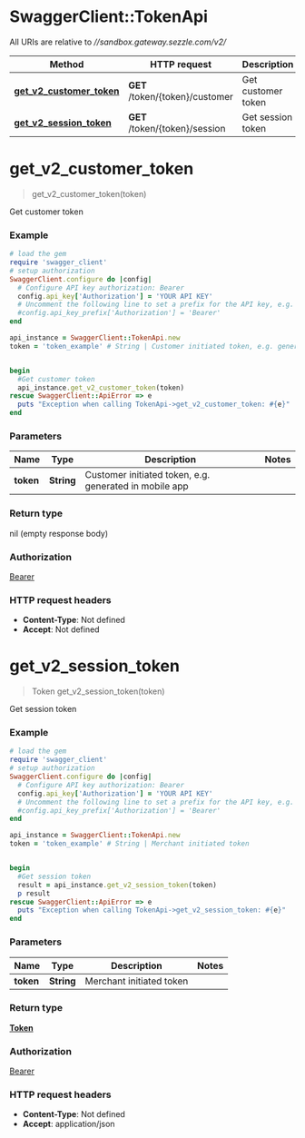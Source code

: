 # SwaggerClient::TokenApi

All URIs are relative to *//sandbox.gateway.sezzle.com/v2/*

Method | HTTP request | Description
------------- | ------------- | -------------
[**get_v2_customer_token**](TokenApi.md#get_v2_customer_token) | **GET** /token/{token}/customer | Get customer token
[**get_v2_session_token**](TokenApi.md#get_v2_session_token) | **GET** /token/{token}/session | Get session token

# **get_v2_customer_token**
> get_v2_customer_token(token)

Get customer token

### Example
```ruby
# load the gem
require 'swagger_client'
# setup authorization
SwaggerClient.configure do |config|
  # Configure API key authorization: Bearer
  config.api_key['Authorization'] = 'YOUR API KEY'
  # Uncomment the following line to set a prefix for the API key, e.g. 'Bearer' (defaults to nil)
  #config.api_key_prefix['Authorization'] = 'Bearer'
end

api_instance = SwaggerClient::TokenApi.new
token = 'token_example' # String | Customer initiated token, e.g. generated in mobile app


begin
  #Get customer token
  api_instance.get_v2_customer_token(token)
rescue SwaggerClient::ApiError => e
  puts "Exception when calling TokenApi->get_v2_customer_token: #{e}"
end
```

### Parameters

Name | Type | Description  | Notes
------------- | ------------- | ------------- | -------------
 **token** | **String**| Customer initiated token, e.g. generated in mobile app | 

### Return type

nil (empty response body)

### Authorization

[Bearer](../README.md#Bearer)

### HTTP request headers

 - **Content-Type**: Not defined
 - **Accept**: Not defined



# **get_v2_session_token**
> Token get_v2_session_token(token)

Get session token

### Example
```ruby
# load the gem
require 'swagger_client'
# setup authorization
SwaggerClient.configure do |config|
  # Configure API key authorization: Bearer
  config.api_key['Authorization'] = 'YOUR API KEY'
  # Uncomment the following line to set a prefix for the API key, e.g. 'Bearer' (defaults to nil)
  #config.api_key_prefix['Authorization'] = 'Bearer'
end

api_instance = SwaggerClient::TokenApi.new
token = 'token_example' # String | Merchant initiated token


begin
  #Get session token
  result = api_instance.get_v2_session_token(token)
  p result
rescue SwaggerClient::ApiError => e
  puts "Exception when calling TokenApi->get_v2_session_token: #{e}"
end
```

### Parameters

Name | Type | Description  | Notes
------------- | ------------- | ------------- | -------------
 **token** | **String**| Merchant initiated token | 

### Return type

[**Token**](Token.md)

### Authorization

[Bearer](../README.md#Bearer)

### HTTP request headers

 - **Content-Type**: Not defined
 - **Accept**: application/json



